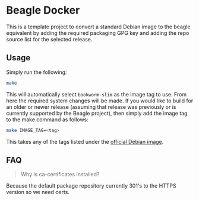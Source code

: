 # Beagle Docker

This is a template project to convert a standard Debian image to the beagle
equivalent by adding the required packaging GPG key and adding the repo source
list for the selected release.


## Usage

Simply run the following:

```bash
make
```

This will automatically select `bookworm-slim` as the image tag to use. From
here the required system changes will be made. If you would like to build for
an older or newer release (assuming that release was previously or is currently
supported by the Beagle project), then simply add the image tag to the make
command as follows:

```bash
make IMAGE_TAG=<tag>
```

This takes any of the tags listed under the [official Debian
image](https://hub.docker.com/_/debian).


## FAQ

> Why is ca-certificates installed?

Because the default package repository currently 301's to the HTTPS version so
we need certs.
